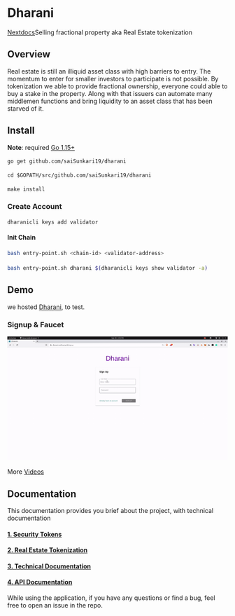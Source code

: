 # Dharani

[Nextdocs](https://app.gitbook.com/@saisunkari19/s/prithvidevs/~/drafts/-MNqqUeR4VU6QhsT5Ohk/docs)Selling fractional property aka Real Estate tokenization

## Overview

Real estate is still an illiquid asset class with high barriers to entry. The momentum to enter for smaller investors to participate is not possible. By tokenization we able to provide fractional ownership, everyone could able to buy a stake in the property. Along with that issuers can automate many middlemen functions and bring liquidity to an asset class that has been starved of it.

## Install

**Note**: required [Go 1.15+](https://golang.org/dl/)

```text
go get github.com/saiSunkari19/dharani

cd $GOPATH/src/github.com/saiSunkari19/dharani

make install
```

### Create Account

```text
dharanicli keys add validator
```

#### Init Chain

```bash
bash entry-point.sh <chain-id> <validator-address>

bash entry-point.sh dharani $(dharanicli keys show validator -a)
```

## Demo

we hosted [Dharani](https://dharani.multiverse.tk/), to test.

### Signup & Faucet

![](.gitbook/assets/1SignupAndFaucet.gif)

More [Videos](docs/assets/1.-assets.md)

## Documentation

This documentation provides you brief about the project, with technical documentation

#### [1. Security Tokens](docs/1.-dharani-real-estate-tokenization.md)

#### [2. Real Estate Tokenization](docs/2.-real-estate-tokenization.md)

#### [3. Technical Documentation](docs/3.-technical-overview.md)

#### [4. API Documentation](docs/4.-api-docs.md)

While using the application, if you have any questions or find a bug, feel free to open an issue in the repo.

